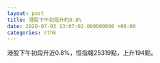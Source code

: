 ```yaml
---
layout: post
title: 港股下午初段升約0.8%
date: 2020-07-03 13:07:02.000000000 +08:00
categories: rthk
---
```


港股下午初段升近0.8%，恒指報25319點，上升194點。
